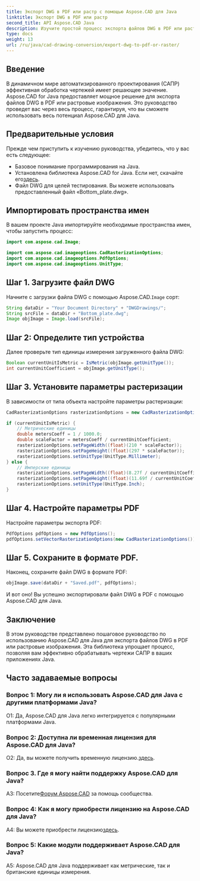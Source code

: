 ```yaml
---
title: Экспорт DWG в PDF или растр с помощью Aspose.CAD для Java
linktitle: Экспорт DWG в PDF или растр
second_title: API Aspose.CAD Java
description: Изучите простой процесс экспорта файлов DWG в PDF или растровые изображения в Java с помощью Aspose.CAD. Это пошаговое руководство обеспечивает точность и эффективность.
type: docs
weight: 13
url: /ru/java/cad-drawing-conversion/export-dwg-to-pdf-or-raster/
---
```

## Введение

В динамичном мире автоматизированного проектирования (САПР) эффективная обработка чертежей имеет решающее значение. Aspose.CAD for Java предоставляет мощное решение для экспорта файлов DWG в PDF или растровые изображения. Это руководство проведет вас через весь процесс, гарантируя, что вы сможете использовать весь потенциал Aspose.CAD для Java.

## Предварительные условия

Прежде чем приступить к изучению руководства, убедитесь, что у вас есть следующее:

- Базовое понимание программирования на Java.
-  Установлена библиотека Aspose.CAD for Java. Если нет, скачайте его[здесь](https://releases.aspose.com/cad/java/).
- Файл DWG для целей тестирования. Вы можете использовать предоставленный файл «Bottom_plate.dwg».

## Импортировать пространства имен

В вашем проекте Java импортируйте необходимые пространства имен, чтобы запустить процесс:

```java
import com.aspose.cad.Image;

import com.aspose.cad.imageoptions.CadRasterizationOptions;
import com.aspose.cad.imageoptions.PdfOptions;
import com.aspose.cad.imageoptions.UnitType;
```

## Шаг 1. Загрузите файл DWG

 Начните с загрузки файла DWG с помощью Aspose.CAD.`Image` сорт:

```java
String dataDir = "Your Document Directory" + "DWGDrawings/";
String srcFile = dataDir + "Bottom_plate.dwg";
Image objImage = Image.load(srcFile);
```

## Шаг 2: Определите тип устройства

Далее проверьте тип единицы измерения загруженного файла DWG:

```java
Boolean currentUnitIsMetric = IsMetric(objImage.getUnitType());
int currentUnitCoefficient = objImage.getUnitType();
```

## Шаг 3. Установите параметры растеризации

В зависимости от типа объекта настройте параметры растеризации:

```java
CadRasterizationOptions rasterizationOptions = new CadRasterizationOptions();

if (currentUnitIsMetric) {
    // Метрические единицы
    double metersCoeff = 1 / 1000.0;
    double scaleFactor = metersCoeff / currentUnitCoefficient;
    rasterizationOptions.setPageWidth((float)(210 * scaleFactor));
    rasterizationOptions.setPageHeight((float)(297 * scaleFactor));
    rasterizationOptions.setUnitType(UnitType.Millimeter);
} else {
    // Имперские единицы
    rasterizationOptions.setPageWidth((float)(8.27f / currentUnitCoefficient));
    rasterizationOptions.setPageHeight((float)(11.69f / currentUnitCoefficient));
    rasterizationOptions.setUnitType(UnitType.Inch);
}
```

## Шаг 4. Настройте параметры PDF

Настройте параметры экспорта PDF:

```java
PdfOptions pdfOptions = new PdfOptions();
pdfOptions.setVectorRasterizationOptions(new CadRasterizationOptions());
```

## Шаг 5. Сохраните в формате PDF.

Наконец, сохраните файл DWG в формате PDF:

```java
objImage.save(dataDir + "Saved.pdf", pdfOptions);
```

И вот оно! Вы успешно экспортировали файл DWG в PDF с помощью Aspose.CAD для Java.

## Заключение

В этом руководстве представлено пошаговое руководство по использованию Aspose.CAD для Java для экспорта файлов DWG в PDF или растровые изображения. Эта библиотека упрощает процесс, позволяя вам эффективно обрабатывать чертежи САПР в ваших приложениях Java.

## Часто задаваемые вопросы

### Вопрос 1: Могу ли я использовать Aspose.CAD для Java с другими платформами Java?

О1: Да, Aspose.CAD для Java легко интегрируется с популярными платформами Java.

### Вопрос 2: Доступна ли временная лицензия для Aspose.CAD для Java?

 О2: Да, вы можете получить временную лицензию.[здесь](https://purchase.aspose.com/temporary-license/).

### Вопрос 3. Где я могу найти поддержку Aspose.CAD для Java?

 A3: Посетите[Форум Aspose.CAD](https://forum.aspose.com/c/cad/19) за помощь сообщества.

### Вопрос 4: Как я могу приобрести лицензию на Aspose.CAD для Java?

 A4: Вы можете приобрести лицензию[здесь](https://purchase.aspose.com/buy).

### Вопрос 5: Какие модули поддерживает Aspose.CAD для Java?

A5: Aspose.CAD для Java поддерживает как метрические, так и британские единицы измерения.